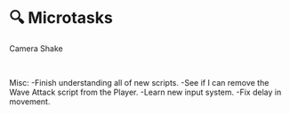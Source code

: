 # 🔍 Microtasks

Camera Shake


<br />

Misc:
-Finish understanding all of new scripts.
-See if I can remove the Wave Attack script from the Player.
-Learn new input system.
-Fix delay in movement.
